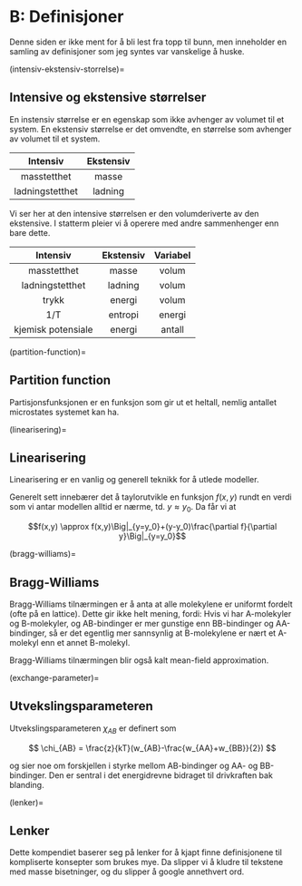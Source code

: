 # B: Definisjoner

Denne siden er ikke ment for å bli lest fra topp til bunn, men inneholder en samling av definisjoner som jeg syntes var vanskelige å huske.

(intensiv-ekstensiv-storrelse)=

## Intensive og ekstensive størrelser

En instensiv størrelse er en egenskap som ikke avhenger av volumet til et system. En ekstensiv størrelse er det omvendte, en størrelse som avhenger av volumet til et system.

|    Intensiv     | Ekstensiv |
| :-------------: | :-------: |
|   masstetthet   |   masse   |
| ladningstetthet |  ladning  |

Vi ser her at den intensive størrelsen er den volumderiverte av den ekstensive. I statterm pleier vi å operere med andre sammenhenger enn bare dette.

|      Intensiv      | Ekstensiv | Variabel |
| :----------------: | :-------: | :------: |
|    masstetthet     |   masse   |  volum   |
|  ladningstetthet   |  ladning  |  volum   |
|       trykk        |  energi   |  volum   |
|        1/T         |  entropi  |  energi  |
| kjemisk potensiale |  energi   |  antall  |

(partition-function)=

## Partition function

Partisjonsfunksjonen er en funksjon som gir ut et heltall, nemlig antallet microstates systemet kan ha.

(linearisering)=

## Linearisering

Linearisering er en vanlig og generell teknikk for å utlede modeller.

Generelt sett innebærer det å taylorutvikle en funksjon $f(x,y)$ rundt en verdi som vi antar modellen alltid er nærme, td. $y\approx y_0$. Da får vi at

$$f(x,y) \approx f(x,y)\Big|_{y=y_0}+(y-y_0)\frac{\partial f}{\partial y}\Big|_{y=y_0}$$

(bragg-williams)=

## Bragg-Williams

Bragg-Williams tilnærmingen er å anta at alle molekylene er uniformt fordelt (ofte på en lattice). Dette gir ikke helt mening, fordi: Hvis vi har A-molekyler og B-molekyler, og AB-bindinger er mer gunstige enn BB-bindinger og AA-bindinger, så er det egentlig mer sannsynlig at B-molekylene er nært et A-molekyl enn et annet B-molekyl.

Bragg-Williams tilnærmingen blir også kalt mean-field approximation.

(exchange-parameter)=

## Utvekslingsparameteren

Utvekslingsparameteren $\chi_{AB}$ er definert som

$$
\chi_{AB} = \frac{z}{kT}(w_{AB}-\frac{w_{AA}+w_{BB}}{2})
$$

og sier noe om forskjellen i styrke mellom AB-bindinger og AA- og BB-bindinger. Den er sentral i det energidrevne bidraget til drivkraften bak blanding.

(lenker)=

## Lenker

Dette kompendiet baserer seg på lenker for å kjapt finne definisjonene til kompliserte konsepter som brukes mye. Da slipper vi å kludre til tekstene med masse bisetninger, og du slipper å google annethvert ord.
